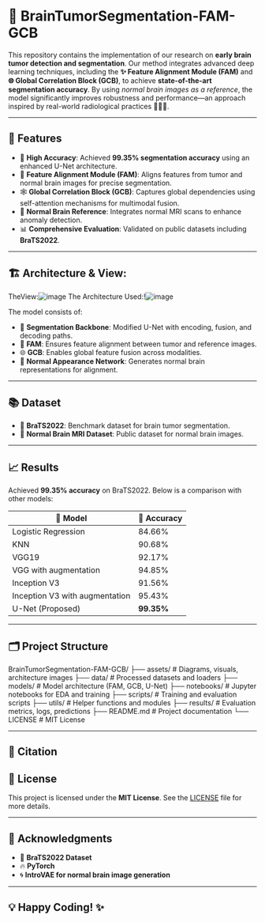 # 🧠 BrainTumorSegmentation-FAM-GCB

This repository contains the implementation of our research on **early brain tumor detection and segmentation**. Our method integrates advanced deep learning techniques, including the **✨ Feature Alignment Module (FAM)** and **🌐 Global Correlation Block (GCB)**, to achieve **state-of-the-art segmentation accuracy**. By using *normal brain images as a reference*, the model significantly improves robustness and performance—an approach inspired by real-world radiological practices 🧑‍⚕️🧬.

---

## 🚀 Features

- 🎯 **High Accuracy**: Achieved **99.35% segmentation accuracy** using an enhanced U-Net architecture.
- 🧩 **Feature Alignment Module (FAM)**: Aligns features from tumor and normal brain images for precise segmentation.
- 🕸️ **Global Correlation Block (GCB)**: Captures global dependencies using self-attention mechanisms for multimodal fusion.
- 🧠 **Normal Brain Reference**: Integrates normal MRI scans to enhance anomaly detection.
- 📊 **Comprehensive Evaluation**: Validated on public datasets including **BraTS2022**.

---

## 🏗️ Architecture & View:
TheView:![image](https://github.com/user-attachments/assets/444434e6-3e45-4828-bb05-48e4d891a7a8)
The Architecture Used:!![image](https://github.com/user-attachments/assets/6f362958-d7ec-4f64-9bc8-e6759e315bd9)




The model consists of:

- 🧠 **Segmentation Backbone**: Modified U-Net with encoding, fusion, and decoding paths.
- 🔄 **FAM**: Ensures feature alignment between tumor and reference images.
- 🌐 **GCB**: Enables global feature fusion across modalities.
- 🧬 **Normal Appearance Network**: Generates normal brain representations for alignment.

---

## 📚 Dataset

- 🧪 **BraTS2022**: Benchmark dataset for brain tumor segmentation.
- 🧠 **Normal Brain MRI Dataset**: Public dataset for normal brain images.

---

## 📈 Results

Achieved **99.35% accuracy** on BraTS2022. Below is a comparison with other models:

| 🧪 Model                          | 🎯 Accuracy |
|----------------------------------|-------------|
| Logistic Regression              | 84.66%      |
| KNN                              | 90.68%      |
| VGG19                            | 92.17%      |
| VGG with augmentation            | 94.85%      |
| Inception V3                     | 91.56%      |
| Inception V3 with augmentation   | 95.43%      |
| U-Net (Proposed)                 | **99.35%**  |

---

## 🗂️ Project Structure

BrainTumorSegmentation-FAM-GCB/ 
├── assets/ # Diagrams, visuals, architecture images 
├── data/ # Processed datasets and loaders 
├── models/ # Model architecture (FAM, GCB, U-Net) 
├── notebooks/ # Jupyter notebooks for EDA and training 
├── scripts/ # Training and evaluation scripts 
├── utils/ # Helper functions and modules 
├── results/ # Evaluation metrics, logs, predictions 
├── README.md # Project documentation └── LICENSE # MIT License


---
## 📝 Citation



## 📜 License
This project is licensed under the **MIT License**. See the [LICENSE](LICENSE) file for more details.

---

## 🙏 Acknowledgments
- 🧠 **BraTS2022 Dataset**
- 🔥 **PyTorch**
- 🌀 **IntroVAE for normal brain image generation**

---

## 💡 Happy Coding! ✨


